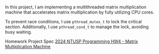In this project, I am implementing a multithreaded matrix multiplication machine that accelerates matrix multiplication by fully utilizing CPU cores.

To prevent race conditions, I use `pthread_mutex_t` to lock the critical section. Additionally, I use `pthread_cond_t` to manage the lock, avoiding busy waiting.

Homework Project Spec [2024 NTUSP Programming HW4 - Matrix Multiplication Machine](https://hackmd.io/@kcwayne/sp2024_hw4)

